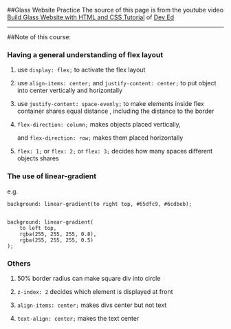 ##Glass Website Practice
The source of this page is from the youtube video
[Build Glass Website with HTML and CSS Tutorial](https://www.youtube.com/watch?v=O7WbVj5apxU&list=WL&index=9)
 of [Dev Ed](https://www.youtube.com/channel/UClb90NQQcskPUGDIXsQEz5Q)

----------------------------
##Note of this course:

### Having a general understanding of flex layout
1. use `display: flex;` to activate the flex layout
   

2. use `align-items: center;` and `justify-content: center;` to put object into center
   vertically and horizontally
   

3. use `justify-content: space-evenly;` to make elements inside flex container shares equal distance
   , including the distance to the border
   

4. `flex-direction: column;` makes objects placed vertically, 
   

   and `flex-direction: row;` makes them placed horizontally
5. `flex: 1;` or `flex: 2;` or `flex: 3;` decides how many spaces different objects shares

### The use of linear-gradient
e.g.

    background: linear-gradient(to right top, #65dfc9, #6cdbeb);


    background: linear-gradient(
        to left top,
        rgba(255, 255, 255, 0.8),
        rgba(255, 255, 255, 0.5)
    );
### Others
1. 50% border radius can make square div into circle
   

2. `z-index: 2` decides which element is displayed at front
   

3. `align-items: center;` makes divs center but not text
   

4. `text-align: center;` makes the text center
